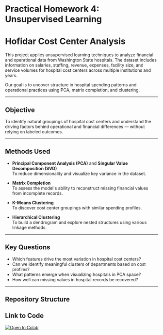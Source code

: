 # Practical Homework 4: Unsupervised Learning

# Hofidar Cost Center Analysis

This project applies unsupervised learning techniques to analyze financial and operational data from Washington State hospitals. The dataset includes information on salaries, staffing, revenue, expenses, facility size, and service volumes for hospital cost centers across multiple institutions and years.

Our goal is to uncover structure in hospital spending patterns and operational practices using PCA, matrix completion, and clustering.

---

## Objective

To identify natural groupings of hospital cost centers and understand the driving factors behind operational and financial differences — without relying on labeled outcomes.

---

## Methods Used

- **Principal Component Analysis (PCA)** and **Singular Value Decomposition (SVD)**  
  To reduce dimensionality and visualize key variance in the dataset.

- **Matrix Completion**  
  To assess the model's ability to reconstruct missing financial values from incomplete records.

- **K-Means Clustering**  
  To discover cost center groupings with similar spending profiles.

- **Hierarchical Clustering**  
  To build a dendrogram and explore nested structures using various linkage methods.

---

## Key Questions

- Which features drive the most variation in hospital cost centers?
- Can we identify meaningful clusters of departments based on cost profiles?
- What patterns emerge when visualizing hospitals in PCA space?
- How well can missing values in hospital records be recovered?

---

## Repository Structure

## Link to Code
[![Open In Colab](https://colab.research.google.com/assets/colab-badge.svg)](https://colab.research.google.com/github/mdazab/DATA5322-Homework-4/blob/main/hofidar_analysis.ipynb)
